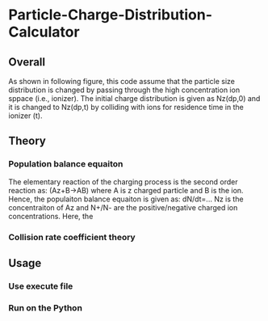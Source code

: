 # Particle-Charge-Distribution-Calculator
## Overall
As shown in following figure, this code assume that the particle size distribution is changed by passing through the high concentration ion sppace (i.e., ionizer).  The initial charge distribution is given as Nz(dp,0) and it is changed to Nz(dp,t) by colliding with ions for residence time in the ionizer (t).
## Theory
### Population balance equaiton
The elementary reaction of the charging process is the second order reaction as:
(Az+B->AB)
where A is z charged particle and B is the ion. Hence, the populaiton balance equaiton is given as:
dN/dt=...
Nz is the concentraiton of Az and N+/N- are the positive/negative charged ion concentrations.  Here, the 
### Collision rate coefficient theory
## Usage
### Use execute file
### Run on the Python

